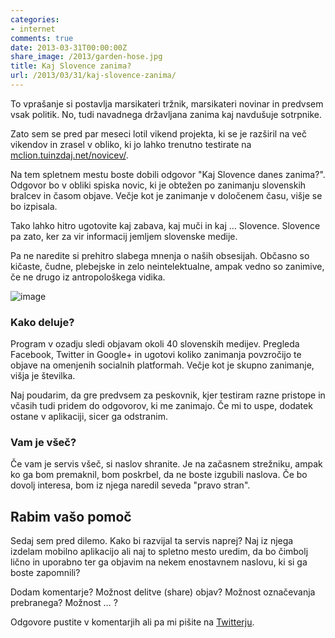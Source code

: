 ```yaml
---
categories: 
- internet
comments: true
date: 2013-03-31T00:00:00Z
share_image: /2013/garden-hose.jpg
title: Kaj Slovence zanima?
url: /2013/03/31/kaj-slovence-zanima/
---
```


To vprašanje si postavlja marsikateri tržnik, marsikateri novinar in predvsem vsak politik. No, tudi navadnega državljana zanima kaj navdušuje sotrpnike.

Zato sem se pred par meseci lotil vikend projekta, ki se je razširil na več vikendov in zrasel v obliko, ki jo lahko trenutno testirate na [mclion.tuinzdaj.net/novicev/](http://mclion.tuinzdaj.net/novicev/). 

Na tem spletnem mestu boste dobili odgovor "Kaj Slovence danes zanima?". Odgovor bo v obliki spiska novic, ki je obtežen po zanimanju slovenskih bralcev in časom objave. Večje kot je zanimanje v določenem času, višje se bo izpisala. 

Tako lahko hitro ugotovite kaj zabava, kaj muči in kaj … Slovence. Slovence pa zato, ker za vir informacij jemljem slovenske medije. 

Pa ne naredite si prehitro slabega mnenja o naših obsesijah. Občasno so kičaste, čudne, plebejske in zelo neintelektualne, ampak vedno so zanimive, če ne drugo iz antropološkega vidika.

![image](/images/2013/garden-hose.jpg)

### Kako deluje?

Program v ozadju sledi objavam okoli 40 slovenskih medijev. Pregleda Facebook, Twitter in Google+ in ugotovi koliko zanimanja povzročijo te objave na omenjenih socialnih platformah. Večje kot je skupno zanimanje, višja je številka.

Naj poudarim, da gre predvsem za peskovnik, kjer testiram razne pristope in včasih tudi pridem do odgovorov, ki me zanimajo. Če mi to uspe, dodatek ostane v aplikaciji, sicer ga odstranim.

### Vam je všeč?

Če vam je servis všeč, si naslov shranite. Je na začasnem strežniku, ampak ko ga bom premaknil, bom poskrbel, da ne boste izgubili naslova. Če bo dovolj interesa, bom iz njega naredil seveda "pravo stran".

## Rabim vašo pomoč

Sedaj sem pred dilemo. Kako bi razvijal ta servis naprej? Naj iz njega izdelam mobilno aplikacijo ali naj to spletno mesto uredim, da bo čimbolj lično in uporabno ter ga objavim na nekem enostavnem naslovu, ki si ga boste zapomnili?

Dodam komentarje? Možnost delitve (share) objav? Možnost označevanja prebranega? Možnost … ?

Odgovore pustite v komentarjih ali pa mi pišite na [Twitterju](http://twitter.com/mclion).

